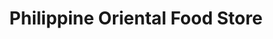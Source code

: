 ---
title: "Philippine Oriental Food Store"
url: /sioux-falls/philippine-oriental-food-store/
shop: supermarket
---
